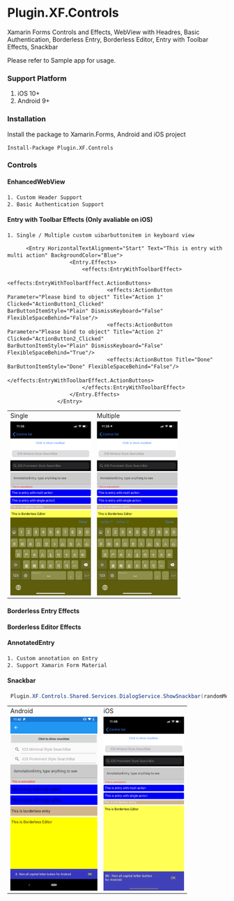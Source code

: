 # Plugin.XF.Controls
Xamarin Forms Controls and Effects, WebView with Headres, Basic Authentication, Borderless Entry, Borderless Editor, Entry with Toolbar Effects, Snackbar

Please refer to Sample app for usage.


### Support Platform
1. iOS 10+
2. Android 9+

### Installation
Install the package to Xamarin.Forms, Android and iOS project
```
Install-Package Plugin.XF.Controls
```

### Controls
#### EnhancedWebView
```
1. Custom Header Support
2. Basic Authentication Support
```
#### Entry with Toolbar Effects (Only avaliable on iOS)
```
1. Single / Multiple custom uibarbuttonitem in keyboard view
```
```XAML
      <Entry HorizontalTextAlignment="Start" Text="This is entry with multi action" BackgroundColor="Blue">
                    <Entry.Effects>
                        <effects:EntryWithToolbarEffect>
                            <effects:EntryWithToolbarEffect.ActionButtons>
                                <effects:ActionButton Parameter="Please bind to object" Title="Action 1" Clicked="ActionButton1_Clicked"                                                       BarButtonItemStyle="Plain" DismissKeyboard="False" FlexibleSpaceBehind="False"/>
                                <effects:ActionButton Parameter="Please bind to object" Title="Action 2" Clicked="ActionButton2_Clicked"                                                       BarButtonItemStyle="Plain" DismissKeyboard="False" FlexibleSpaceBehind="True"/>
                                <effects:ActionButton Title="Done" BarButtonItemStyle="Done" FlexibleSpaceBehind="False"/>
                            </effects:EntryWithToolbarEffect.ActionButtons>
                        </effects:EntryWithToolbarEffect>
                    </Entry.Effects>
                </Entry>
```
<table>
  <tr>
    <td> Single </td>
    <td> Multiple </td>
  </tr>
  <tr>
    <td> <img src="https://github.com/JimmyPun610/Plugin.XF.Controls/blob/master/Screenshots/IMG_9455.PNG?raw=true" height="400">
    </td>
    <td>
      <img src="https://github.com/JimmyPun610/Plugin.XF.Controls/blob/master/Screenshots/IMG_9454.PNG?raw=true" height="400">
    </td>
  </tr>
</table>

#### Borderless Entry Effects
#### Borderless Editor Effects
#### AnnotatedEntry
```
1. Custom annotation on Entry
2. Support Xamarin Form Material
```

#### Snackbar
```C#
 Plugin.XF.Controls.Shared.Services.DialogService.ShowSnackbar(randomMessage, 3, Color.White, Color.Blue, 0.75f, "OK", Color.Yellow, null);
```
<table>
  <tr>
    <td> Android </td>
    <td> iOS </td>
  </tr>
  <tr>
    <td> <img src="https://github.com/JimmyPun610/Plugin.XF.Controls/blob/master/Screenshots/Screenshot_20191210-114303.png?raw=true" height="400">
    </td>
    <td>
      <img src="https://github.com/JimmyPun610/Plugin.XF.Controls/blob/master/Screenshots/IMG_9459.PNG?raw=true" height="400">
    </td>
  </tr>
</table>

